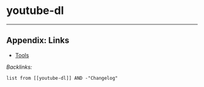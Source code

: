 # youtube-dl

---

## Appendix: Links

* [Tools](../../Tools.md)

*Backlinks:*

````dataview
list from [[youtube-dl]] AND -"Changelog"
````

